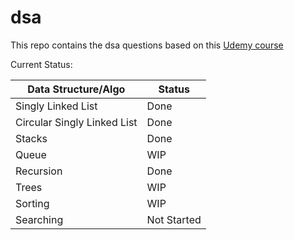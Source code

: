 # dsa
This repo contains the dsa questions based on this [Udemy course](https://www.udemy.com/course/data-structures-and-algorithms-bootcamp-in-python/learn/lecture/22871307#overview)

Current Status:

| Data Structure/Algo | Status |
|---------------------|--------|
| Singly Linked List | Done |
| Circular Singly Linked List | Done |
| Stacks | Done |
| Queue | WIP |
| Recursion | Done |
| Trees | WIP |
| Sorting | WIP |
| Searching | Not Started |